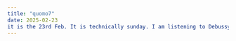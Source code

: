 ```yaml
---
title: "quomo7"
date: 2025-02-23
it is the 23rd Feb. It is technically sunday. I am listening to Debussy: Reflections in the water. I am feeling good about this attempt at creating my first site through coding. ateempt number four lol and im not sure if i can punctuate or if itll mess with the coding. goodbye for now quomo7
---
```

